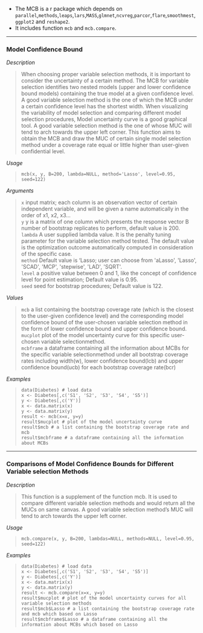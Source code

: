 * The MCB is a r package which depends on `parallel`,`methods`,`leaps`,`lars`,`MASS`,`glmnet`,`ncvreg`,`parcor`,`flare`,`smoothmest`,`ggplot2` and `reshape2`.
* It includes function `mcb` and `mcb.compare`.

---

### Model Confidence Bound
*Description*  
>When choosing proper variable selection methods, it is important to consider the uncertainty of a certain method. The MCB for variable selection identifies two nested models (upper and lower confidence bound models) containing the true model at a given confidence level. A good variable selection method is the one of which the MCB under a certain confidence level has the shortest width. When visualizing the variability of model selection and comparing different model selection procedures, Model uncertainty curve is a good graphical tool. A good variable selection method is the one of whose MUC will tend to arch towards the upper left corner. This function aims to obtain the MCB and draw the MUC of certain single model selection method under a coverage rate equal or little higher than user-given confidential level.
  
*Usage*
>```mcb(x, y, B=200, lambda=NULL, method='Lasso', level=0.95, seed=122)```
  
*Arguments*
>`x` input matrix; each column is an observation vector of certain independent variable, and will be given a name automatically in the order of x1, x2, x3…  
>`y` y is a matrix of one column which presents the response vector B	number of bootstrap replicates to perform, default value is 200.  
>`lambda` A user supplied lambda value. It is the penalty tuning parameter for the variable selection method tested. The default value is the optimization outcome automatically computed in consideration of the specific case.  
>`method` Default value is ‘Lasso; user can choose from 'aLasso', 'Lasso', 'SCAD', 'MCP', 'stepwise', 'LAD', 'SQRT'.  
>`level` a positive value between 0 and 1, like the concept of confidence level for point estimation; Default value is 0.95.  
>`seed` seed for bootstrap procedures; Default value is 122.  
  
*Values*  
>`mcb` a list containing the bootstrap coverage rate (which is the closest to the user-given confidence level) and the corresponding model confidence bound of the user-chosen variable selection method in the form of lower confidence bound and upper confidence bound.  
>`mucplot` plot of the model uncertainty curve for this specific user-chosen variable selectionmethod.  
>`mcbframe` a dataframe containing all the information about MCBs for the specific variable selectionmethod under all bootstrap coverage rates including width(w), lower confidence bound(lcb) and upper confidence bound(ucb) for each bootstrap coverage rate(bcr)  

*Examples*
>```data(Diabetes) # load data```  
>```x <- Diabetes[,c('S1', 'S2', 'S3', 'S4', 'S5')]```  
>```y <- Diabetes[,c('Y')]```  
>```x <- data.matrix(x)```  
>```y <- data.matrix(y)```  
>```result <- mcb(x=x, y=y)```  
>```result$mucplot # plot of the model uncertainty curve```  
>```result$mcb # a list containing the bootstrap coverage rate and mcb```  
>```result$mcbframe # a dataframe containing all the information about MCBs```  

---

### Comparisons of Model Confidence Bounds for Different Variable selection Methods
*Description*  
>This function is a supplement of the function mcb. It is used to compare different variable selection methods and would return all the MUCs on same canvas. A good variable selection method’s MUC will tend to arch towards the upper left corner.
  
*Usage*
>```mcb.compare(x, y, B=200, lambdas=NULL, methods=NULL, level=0.95, seed=122)```
  
*Examples*
>```data(Diabetes) # load data```  
>```x <- Diabetes[,c('S1', 'S2', 'S3', 'S4', 'S5')]```  
>```y <- Diabetes[,c('Y')]```  
>```x <- data.matrix(x)```  
>```y <- data.matrix(y)```  
>```result <- mcb.compare(x=x, y=y)```  
>```result$mucplot # plot of the model uncertainty curves for all variable selection methods```  
>```result$mcb$Lasso # a list containing the bootstrap coverage rate and mcb which based on Lasso```  
>```result$mcbframe$Lasso # a dataframe containing all the information about MCBs which based on Lasso```  
